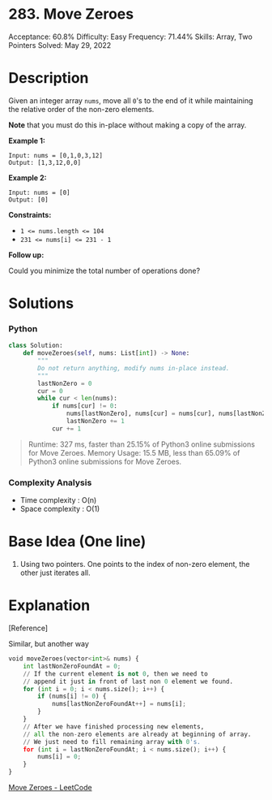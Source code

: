 # 283. Move Zeroes

Acceptance: 60.8%
Difficulty: Easy
Frequency: 71.44%
Skills: Array, Two Pointers
Solved: May 29, 2022

# Description

Given an integer array `nums`, move all `0`'s to the end of it while maintaining the relative order of the non-zero elements.

**Note** that you must do this in-place without making a copy of the array.

**Example 1:**

```
Input: nums = [0,1,0,3,12]
Output: [1,3,12,0,0]

```

**Example 2:**

```
Input: nums = [0]
Output: [0]

```

**Constraints:**

- `1 <= nums.length <= 104`
- `231 <= nums[i] <= 231 - 1`

**Follow up:**

Could you minimize the total number of operations done?

# Solutions

### Python

```python
class Solution:
    def moveZeroes(self, nums: List[int]) -> None:
        """
        Do not return anything, modify nums in-place instead.
        """
        lastNonZero = 0
        cur = 0
        while cur < len(nums):
            if nums[cur] != 0:
                nums[lastNonZero], nums[cur] = nums[cur], nums[lastNonZero]
                lastNonZero += 1
            cur += 1
```

> Runtime: 327 ms, faster than 25.15% of Python3 online submissions for Move Zeroes.
Memory Usage: 15.5 MB, less than 65.09% of Python3 online submissions for Move Zeroes.
> 

### Complexity Analysis

- Time complexity : O(n)
- Space complexity : O(1)

# Base Idea (One line)

1. Using two pointers. One points to the index of non-zero element, the other just iterates all.

# Explanation

[Reference]

Similar, but another way

```python
void moveZeroes(vector<int>& nums) {
    int lastNonZeroFoundAt = 0;
    // If the current element is not 0, then we need to
    // append it just in front of last non 0 element we found. 
    for (int i = 0; i < nums.size(); i++) {
        if (nums[i] != 0) {
            nums[lastNonZeroFoundAt++] = nums[i];
        }
    }
 	// After we have finished processing new elements,
 	// all the non-zero elements are already at beginning of array.
 	// We just need to fill remaining array with 0's.
    for (int i = lastNonZeroFoundAt; i < nums.size(); i++) {
        nums[i] = 0;
    }
}
```

[Move Zeroes - LeetCode](https://leetcode.com/problems/move-zeroes/solution/)